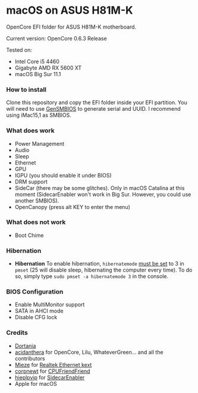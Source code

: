 # macOS on ASUS H81M-K
OpenCore EFI folder for ASUS H81M-K motherboard.

Current version:
OpenCore 0.6.3 Release

Tested on:
- Intel Core i5 4460
- Gigabyte AMD RX 5600 XT
- macOS Big Sur 11.1

### How to install
Clone this repository and copy the EFI folder inside your EFI partition. You will need to use [GenSMBIOS](https://github.com/corpnewt/GenSMBIOS) to generate serial and UUID. I recommend using iMac15,1 as SMBIOS.

### What does work
- Power Management
- Audio
- Sleep
- Ethernet
- GPU
- IGPU (you should enable it under BIOS)
- DRM support
- SideCar (there may be some glitches). Only in macOS Catalina at this moment (SidecarEnabler won't work in Big Sur. However, you could use another SMBIOS).
- OpenCanopy (press alt KEY to enter the menu)

### What does not work
- Boot Chime

### Hibernation
- **Hibernation** To enable hibernation, ``hibernatemode`` [must be set](https://www.lifewire.com/change-mac-sleep-settings-2260804) to 3 in ``pmset`` (25 will disable sleep, hibernating the computer every time). To do so, simply type ``sudo pmset -a hibernatemode 3`` in the console.
### BIOS Configuration
- Enable MultiMonitor support
- SATA in AHCI mode
- Disable CFG lock

### Credits
- [Dortania](https://dortania.github.io/OpenCore-Install-Guide/config.plist/haswell.html)
- [acidanthera](https://github.com/acidanthera/) for OpenCore, Lilu, WhateverGreen... and all the contributors
- [Mieze](https://github.com/Mieze/) for [Realtek Ethernet kext](https://github.com/Mieze/RTL8111_driver_for_OS_X)
- [corpnewt](https://github.com/corpnewt/) for [CPUFriendFriend](https://github.com/corpnewt/CPUFriendFriend)
- [hieplpvip](https://github.com/hieplpvip/) for  [SidecarEnabler](https://github.com/hieplpvip/SidecarEnabler)
- Apple for macOS
